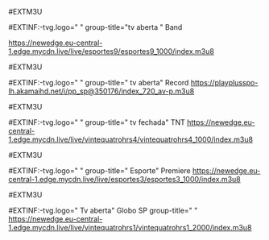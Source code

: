 #EXTM3U

#EXTINF:-tvg.logo=" "
group-title="tv aberta " Band

https://newedge.eu-central-1.edge.mycdn.live/live/esportes9/esportes9_1000/index.m3u8

#EXTM3U

#EXTINF:-tvg.logo=" "
group-title=" tv aberta" Record
https://playplusspo-lh.akamaihd.net/i/pp_sp@350176/index_720_av-p.m3u8


#EXTM3U

#EXTINF:-tvg.logo=" "
group-title=" tv fechada" TNT
https://newedge.eu-central-1.edge.mycdn.live/live/vintequatrohrs4/vintequatrohrs4_1000/index.m3u8


#EXTM3U

#EXTINF:-tvg.logo=" "
group-title=" Esporte" Premiere
https://newedge.eu-central-1.edge.mycdn.live/live/esportes3/esportes3_1000/index.m3u8

#EXTM3U

#EXTINF:-tvg.logo=" Tv aberta" Globo SP
group-title=" "
https://newedge.eu-central-1.edge.mycdn.live/live/vintequatrohrs1/vintequatrohrs1_2000/index.m3u8

